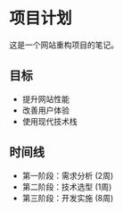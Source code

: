 # 项目计划

这是一个网站重构项目的笔记。

## 目标
- 提升网站性能
- 改善用户体验
- 使用现代技术栈

## 时间线
- 第一阶段：需求分析 (2周)
- 第二阶段：技术选型 (1周)
- 第三阶段：开发实施 (8周)